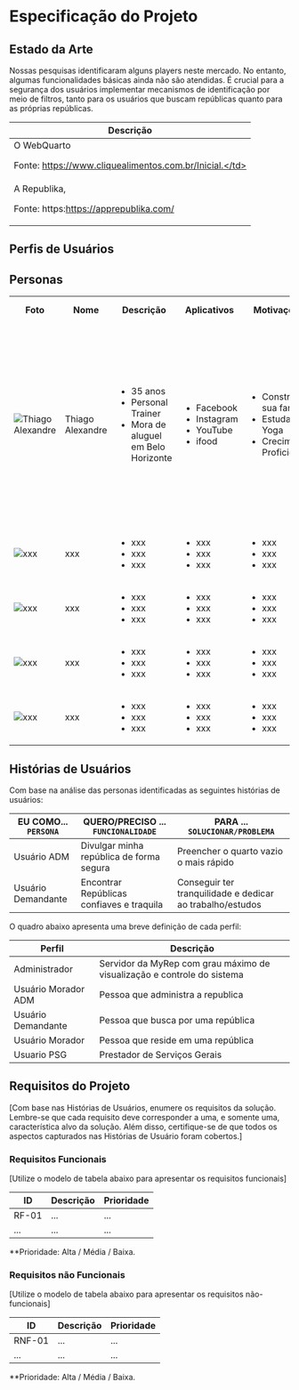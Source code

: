 # Especificação do Projeto

## Estado da Arte
Nossas pesquisas identificaram alguns players neste mercado. No entanto, algumas funcionalidades básicas ainda não são atendidas. É crucial para a segurança dos usuários implementar mecanismos de identificação por meio de filtros, tanto para os usuários que buscam repúblicas quanto para as próprias repúblicas.

<table>
 <thead>
  <tr>
   <th>Descrição</th>
  </tr>
 </thead>

 <tbody>
  <tr>
    <td >O WebQuarto

Fonte: https://www.cliquealimentos.com.br/Inicial.</td>
  </tr>

  <tr>
    <td > A Republika, 

Fonte: https:https://apprepublika.com/</td>
  </tr>

</table>

## Perfis de Usuários


## Personas

<table>
  <tr>
    <th>Foto</th>
    <th>Nome</th>
    <th>Descrição</th>
    <th>Aplicativos</th>
    <th>Motivações</th>
    <th>Frustrações</th>
    <th>Hobbies, História</th>
  </tr
        <tr>
    <td><img title="Thiago Alexandre" src="https://i.imgur.com/00RuxnP.png"/></td>
    <td>Thiago Alexandre</td>
    <td>
      <ul>
        <li>35 anos</li>
        <li>Personal Trainer</li>
        <li>Mora de aluguel em Belo Horizonte </li>
      </ul>
    </td>
    <td>
      <ul>
        <li>Facebook</li>
        <li>Instagram</li>
        <li>YouTube</li>
        <li>ifood</li>
         </ul>
    </td>
    <td>
      <ul>
        <li>Construir sua família</li>
        <li>Estudar Yoga</li>
        <li>Crecimento Proficional</li>
      </ul>
    </td>
    <td>
      <li>Não se tornou Goleiro Proficional</li>
      <li>Não tem casa própria ainda</li>
    </td>
    <td>
      <li>Fazeri Yoga</li>
      <li>Treinar ao ar livre</li>
       <li>Saiu da casa dos pais para criar sua carreira na capital, alugou um apartamento e criou sua república para baratear os custos com moradia</li>
          </td>
  </tr>
  <tr>
    <td><img title=" xxx " src=" xxx "/></td> <!--nome / foto colocar endereço url -->
    <td> xxx </td> <!-- nome -->
    <td>
      <ul>
        <li> xxx </li> <!-- idade -->
        <li> xxx </li> <!-- profição -->
        <li> xxx </li> <!-- moradia -->
      </ul>
    </td>
    <td>
      <ul>
        <li> xxx </li> <!-- aplicativos utilizados -->
        <li> xxx </li> <!-- aplicativos utilizados -->
        <li> xxx </li> <!-- aplicativos utilizados -->
      </ul>
    </td>
    <td>
      <ul>
        <li> xxx </li> <!-- Motivações -->
        <li> xxx </li> <!-- Motivações -->
        <li> xxx </li> <!-- Motivações -->
      </ul>
    </td>
    <td>
      <li> xxx </li> <!-- Frustações -->
      <li> xxx </li> <!-- Frustações -->
     </td>
    <td>
      <li> xxx </li> <!-- Hobbies, História -->
      <li> xxx </li> <!-- Hobbies, História -->
      <li> xxx </li> <!-- Hobbies, História -->
    </td>
  </tr>
    <tr>
    <tr>
    <td><img title=" xxx " src=" xxx "/></td> <!--nome / foto colocar endereço url -->
    <td> xxx </td> <!-- nome -->
    <td>
      <ul>
        <li> xxx </li> <!-- idade -->
        <li> xxx </li> <!-- profição -->
        <li> xxx </li> <!-- moradia -->
      </ul>
    </td>
    <td>
      <ul>
        <li> xxx </li> <!-- aplicativos utilizados -->
        <li> xxx </li> <!-- aplicativos utilizados -->
        <li> xxx </li> <!-- aplicativos utilizados -->
      </ul>
    </td>
    <td>
      <ul>
        <li> xxx </li> <!-- Motivações -->
        <li> xxx </li> <!-- Motivações -->
        <li> xxx </li> <!-- Motivações -->
      </ul>
    </td>
    <td>
      <li> xxx </li> <!-- Frustações -->
      <li> xxx </li> <!-- Frustações -->
     </td>
    <td>
      <li> xxx </li> <!-- Hobbies, História -->
      <li> xxx </li> <!-- Hobbies, História -->
      <li> xxx </li> <!-- Hobbies, História -->
    </td>
  </tr>
    <tr>
    <td><img title=" xxx " src=" xxx "/></td> <!--nome / foto colocar endereço url -->
    <td> xxx </td> <!-- nome -->
    <td>
      <ul>
        <li> xxx </li> <!-- idade -->
        <li> xxx </li> <!-- profição -->
        <li> xxx </li> <!-- moradia -->
      </ul>
    </td>
    <td>
      <ul>
        <li> xxx </li> <!-- aplicativos utilizados -->
        <li> xxx </li> <!-- aplicativos utilizados -->
        <li> xxx </li> <!-- aplicativos utilizados -->
      </ul>
    </td>
    <td>
      <ul>
        <li> xxx </li> <!-- Motivações -->
        <li> xxx </li> <!-- Motivações -->
        <li> xxx </li> <!-- Motivações -->
      </ul>
    </td>
    <td>
      <li> xxx </li> <!-- Frustações -->
      <li> xxx </li> <!-- Frustações -->
     </td>
    <td>
      <li> xxx </li> <!-- Hobbies, História -->
      <li> xxx </li> <!-- Hobbies, História -->
      <li> xxx </li> <!-- Hobbies, História -->
    </td>
  </tr>
    <tr>
    <tr>
    <td><img title=" xxx " src=" xxx "/></td> <!--nome / foto colocar endereço url -->
    <td> xxx </td> <!-- nome -->
    <td>
      <ul>
        <li> xxx </li> <!-- idade -->
        <li> xxx </li> <!-- profição -->
        <li> xxx </li> <!-- moradia -->
      </ul>
    </td>
    <td>
      <ul>
        <li> xxx </li> <!-- aplicativos utilizados -->
        <li> xxx </li> <!-- aplicativos utilizados -->
        <li> xxx </li> <!-- aplicativos utilizados -->
      </ul>
    </td>
    <td>
      <ul>
        <li> xxx </li> <!-- Motivações -->
        <li> xxx </li> <!-- Motivações -->
        <li> xxx </li> <!-- Motivações -->
      </ul>
    </td>
    <td>
      <li> xxx </li> <!-- Frustações -->
      <li> xxx </li> <!-- Frustações -->
     </td>
    <td>
      <li> xxx </li> <!-- Hobbies, História -->
      <li> xxx </li> <!-- Hobbies, História -->
      <li> xxx </li> <!-- Hobbies, História -->
    </td>
  </tr>
</table>


## Histórias de Usuários

Com base na análise das personas identificadas as seguintes histórias de usuários:

|EU COMO... `PERSONA`   | QUERO/PRECISO ... `FUNCIONALIDADE` |PARA ... `SOLUCIONAR/PROBLEMA`|
|--------------------|---------------------------|----------------------------------|
| Usuário ADM | Divulgar minha república de forma segura | Preencher o quarto vazio o mais rápido |
| Usuário Demandante | Encontrar Repúblicas confiaves e traquila | Conseguir ter tranquilidade e dedicar ao trabalho/estudos |

O quadro abaixo apresenta uma breve definição de cada perfil: 

|Perfil| Descrição
|--------------------|------------------------------------|
| Administrador|	Servidor da MyRep com grau máximo de visualização e controle do sistema|
| Usuário Morador ADM | Pessoa que administra a republica |
| Usuário Demandante | Pessoa que busca por uma república |
| Usuário Morador | Pessoa que reside em uma república |
| Usuario PSG | Prestador de Serviços Gerais |

## Requisitos do Projeto

[Com base nas Histórias de Usuários, enumere os requisitos da solução. Lembre-se que cada requisito deve corresponder a uma, e somente uma, característica alvo da solução. Além disso, certifique-se de que todos os aspectos capturados nas Histórias de Usuário foram cobertos.]

### Requisitos Funcionais

[Utilize o modelo de tabela abaixo para apresentar os requisitos funcionais]

|ID    | Descrição                | Prioridade |
|-------|---------------------------------|----|
| RF-01 |  ...                    | ...   | 
|  ...  |  ...                    | ...   |

**Prioridade: Alta / Média / Baixa. 

### Requisitos não Funcionais

[Utilize o modelo de tabela abaixo para apresentar os requisitos não-funcionais]

|ID      | Descrição               |Prioridade |
|--------|-------------------------|----|
| RNF-01 |  ...                    | ...   | 
| ...    |  ...                    | ...   | 

**Prioridade: Alta / Média / Baixa. 

